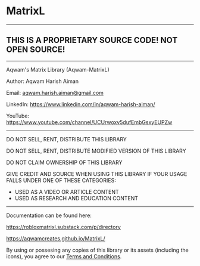 # MatrixL

--------------------------------------------------------------------

## THIS IS A PROPRIETARY SOURCE CODE! NOT OPEN SOURCE! 

--------------------------------------------------------------------

Aqwam's Matrix Library (Aqwam-MatrixL)

Author: Aqwam Harish Aiman
	
Email: aqwam.harish.aiman@gmail.com

LinkedIn: https://www.linkedin.com/in/aqwam-harish-aiman/
	
YouTube: https://www.youtube.com/channel/UCUrwoxv5dufEmbGsxyEUPZw
	
--------------------------------------------------------------------
	
DO NOT SELL, RENT, DISTRIBUTE THIS LIBRARY
	
DO NOT SELL, RENT, DISTRIBUTE MODIFIED VERSION OF THIS LIBRARY
	
DO NOT CLAIM OWNERSHIP OF THIS LIBRARY
	
GIVE CREDIT AND SOURCE WHEN USING THIS LIBRARY IF YOUR USAGE FALLS UNDER ONE OF THESE CATEGORIES:
	
- USED AS A VIDEO OR ARTICLE CONTENT
- USED AS RESEARCH AND EDUCATION CONTENT
	
--------------------------------------------------------------------

Documentation can be found here:

https://robloxmatrixl.substack.com/p/directory

https://aqwamcreates.github.io/MatrixL/

By using or possesing any copies of this library or its assets (including the icons), you agree to our [Terms and Conditions](docs/TermsAndConditions.md).
